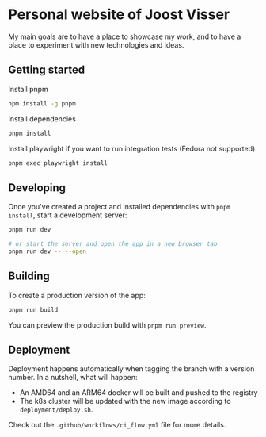 # Personal website of Joost Visser

My main goals are to have a place to showcase my work, and to have a place to experiment with new technologies and ideas.

## Getting started

Install pnpm

```bash
npm install -g pnpm
```

Install dependencies

```bash
pnpm install
```

Install playwright if you want to run integration tests (Fedora not supported):

```bash
pnpm exec playwright install
```


## Developing

Once you've created a project and installed dependencies with `pnpm install`, start a development server:

```bash
pnpm run dev

# or start the server and open the app in a new browser tab
pnpm run dev -- --open
```

## Building

To create a production version of the app:

```bash
pnpm run build
```

You can preview the production build with `pnpm run preview`.

## Deployment

Deployment happens automatically when tagging the branch with a version number. In a nutshell, what will happen:
- An AMD64 and an ARM64 docker will be built and pushed to the registry
- The k8s cluster will be updated with the new image according to `deployment/deploy.sh`.

Check out the `.github/workflows/ci_flow.yml` file for more details.
